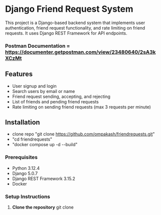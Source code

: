 # Django Friend Request System

This project is a Django-based backend system that implements user authentication, friend request functionality, and rate limiting on friend requests. It uses Django REST Framework for API endpoints.

### Postman Documentation = https://documenter.getpostman.com/view/23480640/2sA3kXCzMt

## Features

- User signup and login
- Search users by email or name
- Friend request sending, accepting, and rejecting
- List of friends and pending friend requests
- Rate limiting on sending friend requests (max 3 requests per minute)

## Installation

- clone repo "git clone https://github.com/ompakash/friendrequests.git"
- "cd friendrequests"
- "docker compose up -d --build"



### Prerequisites

- Python 3.12.4
- Django 5.0.7
- Django REST Framework 3.15.2
- Docker 

### Setup Instructions

1. **Clone the repository**
   git clone [<repository-url>](https://github.com/ompakash/friendrequests.git)
   
